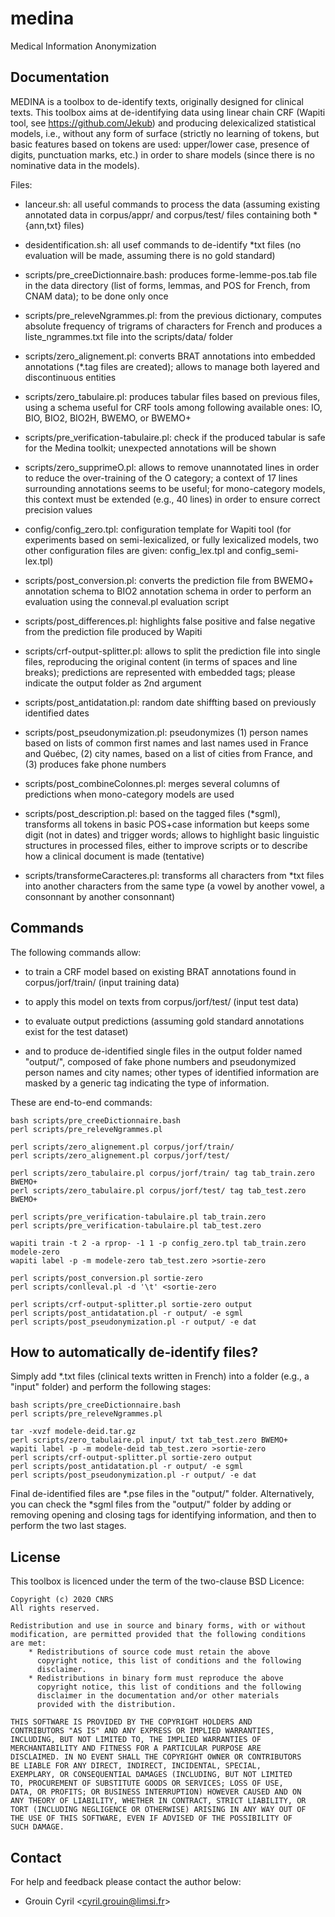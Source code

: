 # medina
Medical Information Anonymization

## Documentation ##

MEDINA is a toolbox to de-identify texts, originally designed for
clinical texts. This toolbox aims at de-identifying data using linear
chain CRF (Wapiti tool, see https://github.com/Jekub) and producing
delexicalized statistical models, i.e., without any form of surface
(strictly no learning of tokens, but basic features based on tokens
are used: upper/lower case, presence of digits, punctuation marks,
etc.) in order to share models (since there is no nominative data in
the models).

Files:

* lanceur.sh: all useful commands to process the data (assuming
  existing annotated data in corpus/appr/ and corpus/test/ files
  containing both *{ann,txt} files)

* desidentification.sh: all usef commands to de-identify *txt files
  (no evaluation will be made, assuming there is no gold standard)

* scripts/pre_creeDictionnaire.bash: produces forme-lemme-pos.tab file
  in the data directory (list of forms, lemmas, and POS for French,
  from CNAM data); to be done only once

* scripts/pre_releveNgrammes.pl: from the previous dictionary,
  computes absolute frequency of trigrams of characters for French and
  produces a liste_ngrammes.txt file into the scripts/data/ folder

* scripts/zero_alignement.pl: converts BRAT annotations into embedded
  annotations (*.tag files are created); allows to manage both layered
  and discontinuous entities

* scripts/zero_tabulaire.pl: produces tabular files based on previous
  files, using a schema useful for CRF tools among following available
  ones: IO, BIO, BIO2, BIO2H, BWEMO, or BWEMO+

* scripts/pre_verification-tabulaire.pl: check if the produced tabular
  is safe for the Medina toolkit; unexpected annotations will be shown

* scripts/zero_supprimeO.pl: allows to remove unannotated lines in
  order to reduce the over-training of the O category; a context of 17
  lines surrounding annotations seems to be useful; for mono-category
  models, this context must be extended (e.g., 40 lines) in order to
  ensure correct precision values

* config/config_zero.tpl: configuration template for Wapiti tool (for
  experiments based on semi-lexicalized, or fully lexicalized models,
  two other configuration files are given: config_lex.tpl and
  config_semi-lex.tpl)

* scripts/post_conversion.pl: converts the prediction file from BWEMO+
  annotation schema to BIO2 annotation schema in order to perform an
  evaluation using the conneval.pl evaluation script

* scripts/post_differences.pl: highlights false positive and false
  negative from the prediction file produced by Wapiti

* scripts/crf-output-splitter.pl: allows to split the prediction file
  into single files, reproducing the original content (in terms of
  spaces and line breaks); predictions are represented with embedded
  tags; please indicate the output folder as 2nd argument

* scripts/post_antidatation.pl: random date shiffting based on
  previously identified dates

* scripts/post_pseudonymization.pl: pseudonymizes (1) person names
  based on lists of common first names and last names used in France
  and Québec, (2) city names, based on a list of cities from France,
  and (3) produces fake phone numbers

* scripts/post_combineColonnes.pl: merges several columns of
  predictions when mono-category models are used

* scripts/post_description.pl: based on the tagged files (*sgml),
  transforms all tokens in basic POS+case information but keeps some
  digit (not in dates) and trigger words; allows to highlight basic
  linguistic structures in processed files, either to improve scripts
  or to describe how a clinical document is made (tentative)

* scripts/transformeCaracteres.pl: transforms all characters from *txt
  files into another characters from the same type (a vowel by another
  vowel, a consonnant by another consonnant)


## Commands ##

The following commands allow:

* to train a CRF model based on existing BRAT annotations found in
  corpus/jorf/train/ (input training data)

* to apply this model on texts from corpus/jorf/test/ (input test
  data)

* to evaluate output predictions (assuming gold standard annotations
  exist for the test dataset)

* and to produce de-identified single files in the output folder named
  "output/", composed of fake phone numbers and pseudonymized person
  names and city names; other types of identified information are
  masked by a generic tag indicating the type of information.

These are end-to-end commands:

	bash scripts/pre_creeDictionnaire.bash
	perl scripts/pre_releveNgrammes.pl

	perl scripts/zero_alignement.pl corpus/jorf/train/
	perl scripts/zero_alignement.pl corpus/jorf/test/
	
	perl scripts/zero_tabulaire.pl corpus/jorf/train/ tag tab_train.zero BWEMO+
	perl scripts/zero_tabulaire.pl corpus/jorf/test/ tag tab_test.zero BWEMO+

	perl scripts/pre_verification-tabulaire.pl tab_train.zero
	perl scripts/pre_verification-tabulaire.pl tab_test.zero
	
	wapiti train -t 2 -a rprop- -1 1 -p config_zero.tpl tab_train.zero modele-zero
	wapiti label -p -m modele-zero tab_test.zero >sortie-zero

	perl scripts/post_conversion.pl sortie-zero
	perl scripts/conlleval.pl -d '\t' <sortie-zero
	
	perl scripts/crf-output-splitter.pl sortie-zero output
	perl scripts/post_antidatation.pl -r output/ -e sgml
	perl scripts/post_pseudonymization.pl -r output/ -e dat


## How to automatically de-identify files? ##

Simply add *.txt files (clinical texts written in French) into a
folder (e.g., a "input" folder) and perform the following stages:

	bash scripts/pre_creeDictionnaire.bash
	perl scripts/pre_releveNgrammes.pl

	tar -xvzf modele-deid.tar.gz
	perl scripts/zero_tabulaire.pl input/ txt tab_test.zero BWEMO+
	wapiti label -p -m modele-deid tab_test.zero >sortie-zero
	perl scripts/crf-output-splitter.pl sortie-zero output
	perl scripts/post_antidatation.pl -r output/ -e sgml
	perl scripts/post_pseudonymization.pl -r output/ -e dat

Final de-identified files are *.pse files in the "output/" folder.
Alternatively, you can check the *sgml files from the "output/"
folder by adding or removing opening and closing tags for identifying
information, and then to perform the two last stages.


## License ##

This toolbox is licenced under the term of the two-clause BSD Licence:

    Copyright (c) 2020 CNRS
    All rights reserved.

    Redistribution and use in source and binary forms, with or without
    modification, are permitted provided that the following conditions
    are met:
        * Redistributions of source code must retain the above
          copyright notice, this list of conditions and the following
          disclaimer.
        * Redistributions in binary form must reproduce the above
          copyright notice, this list of conditions and the following
          disclaimer in the documentation and/or other materials
          provided with the distribution.

    THIS SOFTWARE IS PROVIDED BY THE COPYRIGHT HOLDERS AND
    CONTRIBUTORS "AS IS" AND ANY EXPRESS OR IMPLIED WARRANTIES,
    INCLUDING, BUT NOT LIMITED TO, THE IMPLIED WARRANTIES OF
    MERCHANTABILITY AND FITNESS FOR A PARTICULAR PURPOSE ARE
    DISCLAIMED. IN NO EVENT SHALL THE COPYRIGHT OWNER OR CONTRIBUTORS
    BE LIABLE FOR ANY DIRECT, INDIRECT, INCIDENTAL, SPECIAL,
    EXEMPLARY, OR CONSEQUENTIAL DAMAGES (INCLUDING, BUT NOT LIMITED
    TO, PROCUREMENT OF SUBSTITUTE GOODS OR SERVICES; LOSS OF USE,
    DATA, OR PROFITS; OR BUSINESS INTERRUPTION) HOWEVER CAUSED AND ON
    ANY THEORY OF LIABILITY, WHETHER IN CONTRACT, STRICT LIABILITY, OR
    TORT (INCLUDING NEGLIGENCE OR OTHERWISE) ARISING IN ANY WAY OUT OF
    THE USE OF THIS SOFTWARE, EVEN IF ADVISED OF THE POSSIBILITY OF
    SUCH DAMAGE.

## Contact ##

For help and feedback please contact the author below:

* Grouin Cyril       &lt;cyril.grouin@limsi.fr&gt;
